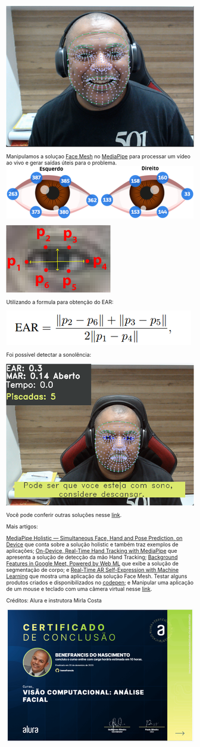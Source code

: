 
![img.png](img%2Fimg.png)


Manipulamos a soluçao [Face Mesh](https://google.github.io/mediapipe/solutions/face_mesh) no [MediaPipe](https://mediapipe.dev/index.html) para processar um vídeo ao vivo e gerar saídas úteis para o problema.
![img_1.png](img%2Fimg_1.png)

![img_2.png](img%2Fimg_2.png)



Utilizando a formula para obtenção do EAR:

![img_3.png](img%2Fimg_3.png)

Foi possível detectar a sonolência:

![img_4.png](img%2Fimg_4.png)

Você pode conferir outras soluções nesse [link](https://google.github.io/mediapipe/solutions/solutions.html).

Mais artigos:

[MediaPipe Holistic — Simultaneous Face, Hand and Pose Prediction, on Device](https://ai.googleblog.com/2020/12/mediapipe-holistic-simultaneous-face.html) que conta sobre a solução holistic e também traz exemplos de aplicações;
[On-Device, Real-Time Hand Tracking with MediaPipe](https://ai.googleblog.com/2019/08/on-device-real-time-hand-tracking-with.html) que apresenta a solução de detecção da mão Hand Tracking;
[Background Features in Google Meet, Powered by Web ML](https://ai.googleblog.com/2020/10/background-features-in-google-meet.html) que exibe a solução de segmentação de corpo; e
[Real-Time AR Self-Expression with Machine Learning](https://ai.googleblog.com/2019/03/real-time-ar-self-expression-with.html) que mostra uma aplicação da solução Face Mesh.
Testar alguns produtos criados e disponibilizados no [codepen](https://codepen.io/mediapipe); e
Manipular uma aplicação de um mouse e teclado com uma câmera virtual nesse [link](https://mediapipe.dev/demo/holistic_remote/).

Créditos: Alura e instrutora Mirla Costa

![img.png](img.png)